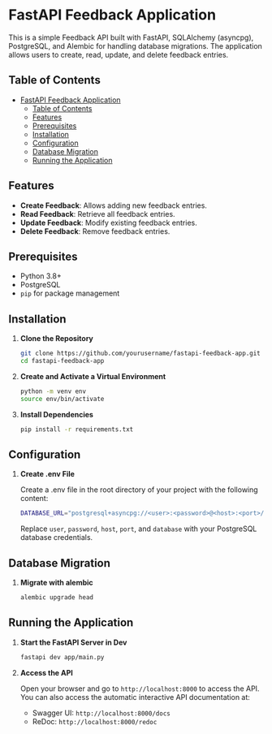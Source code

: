 # FastAPI Feedback Application

This is a simple Feedback API built with FastAPI, SQLAlchemy (asyncpg), PostgreSQL, and Alembic for handling database migrations. The application allows users to create, read, update, and delete feedback entries.

## Table of Contents

- [FastAPI Feedback Application](#fastapi-feedback-application)
  - [Table of Contents](#table-of-contents)
  - [Features](#features)
  - [Prerequisites](#prerequisites)
  - [Installation](#installation)
  - [Configuration](#configuration)
  - [Database Migration](#database-migration)
  - [Running the Application](#running-the-application)

## Features

- **Create Feedback**: Allows adding new feedback entries.
- **Read Feedback**: Retrieve all feedback entries.
- **Update Feedback**: Modify existing feedback entries.
- **Delete Feedback**: Remove feedback entries.

## Prerequisites

- Python 3.8+
- PostgreSQL
- `pip` for package management

## Installation

1. **Clone the Repository**

   ```bash
   git clone https://github.com/yourusername/fastapi-feedback-app.git
   cd fastapi-feedback-app
   ```

2. **Create and Activate a Virtual Environment**

   ```bash
   python -m venv env
   source env/bin/activate
   ```

3. **Install Dependencies**

   ```bash
   pip install -r requirements.txt
   ```

## Configuration

1. **Create .env File**

   Create a .env file in the root directory of your project with the following content:

   ```bash
   DATABASE_URL="postgresql+asyncpg://<user>:<password>@<host>:<port>/<database>"
   ```

   Replace `user`, `password`, `host`, `port`, and `database` with your PostgreSQL database credentials.

## Database Migration

1. **Migrate with alembic**

   ```bash
   alembic upgrade head
   ```

## Running the Application

1. **Start the FastAPI Server in Dev**

   ```bash
   fastapi dev app/main.py
   ```

2. **Access the API**

   Open your browser and go to `http://localhost:8000` to access the API. You can also access the automatic interactive API documentation at:

   - Swagger UI: `http://localhost:8000/docs`
   - ReDoc: `http://localhost:8000/redoc`
